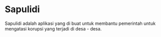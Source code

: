 # Sapulidi

Sapulidi adalah aplikasi yang di buat untuk membantu pemerintah untuk mengatasi korupsi yang terjadi di desa - desa.
